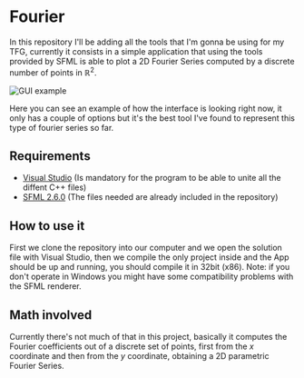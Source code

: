 # Fourier
In this repository I'll be adding all the tools that I'm gonna be using for my TFG, currently it consists in a simple application
that using the tools provided by SFML is able to plot a 2D Fourier Series computed by a discrete number of points in $\mathbb{R}^2$.

![GUI example](https://github.com/MiquelNasarre/Fourier/assets/124403865/8bd5df6e-91ea-4503-bab5-b1c16fbef0cb)

Here you can see an example of how the interface is looking right now, it only has a couple of options but it's the best tool I've
found to represent this type of fourier series so far.

## Requirements
- [Visual Studio](https://visualstudio.com) (Is mandatory for the program to be able to unite all the diffent C++ files)
- [SFML 2.6.0](https://www.sfml-dev.org/download.php) (The files needed are already included in the repository)
## How to use it
First we clone the repository into our computer and we open the solution file with Visual Studio, then we compile the only
project inside and the App should be up and running, you should compile it in 32bit (x86).
Note: if you don't operate in Windows you might have some compatibility problems with the SFML renderer.
## Math involved
Currently there's not much of that in this project, basically it computes the Fourier coefficients out of a discrete set of points,
first from the $x$ coordinate and then from the $y$ coordinate, obtaining a 2D parametric Fourier Series.
